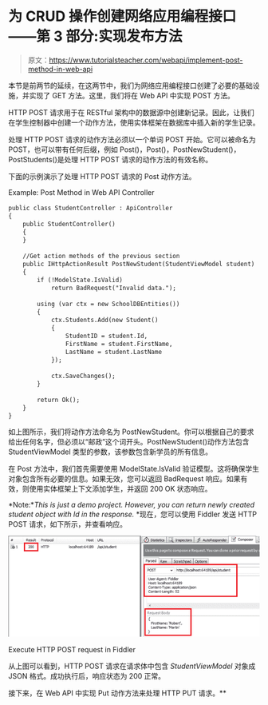 # 为 CRUD 操作创建网络应用编程接口——第 3 部分:实现发布方法

> 原文：<https://www.tutorialsteacher.com/webapi/implement-post-method-in-web-api>

本节是前两节的延续，在这两节中，我们为网络应用编程接口创建了必要的基础设施，并实现了 GET 方法。这里，我们将在 Web API 中实现 POST 方法。

HTTP POST 请求用于在 RESTful 架构中的数据源中创建新记录。因此，让我们在学生控制器中创建一个动作方法，使用实体框架在数据库中插入新的学生记录。

处理 HTTP POST 请求的动作方法必须以一个单词 POST 开始。它可以被命名为 POST，也可以带有任何后缀，例如 Post()，Post()，PostNewStudent()，PostStudents()是处理 HTTP POST 请求的动作方法的有效名称。

下面的示例演示了处理 HTTP POST 请求的 Post 动作方法。

Example: Post Method in Web API Controller 

```
public class StudentController : ApiController
{
    public StudentController()
    {
    }

    //Get action methods of the previous section
    public IHttpActionResult PostNewStudent(StudentViewModel student)
    {
        if (!ModelState.IsValid)
            return BadRequest("Invalid data.");

        using (var ctx = new SchoolDBEntities())
        {
            ctx.Students.Add(new Student()
            {
                StudentID = student.Id,
                FirstName = student.FirstName,
                LastName = student.LastName
            });

            ctx.SaveChanges();
        }

        return Ok();
    }
} 
```

如上图所示，我们将动作方法命名为 PostNewStudent。你可以根据自己的要求给出任何名字，但必须以“邮政”这个词开头。PostNewStudent()动作方法包含 StudentViewModel 类型的参数，该参数包含新学员的所有信息。

在 Post 方法中，我们首先需要使用 ModelState.IsValid 验证模型。这将确保学生对象包含所有必要的信息。如果无效，您可以返回 BadRequest 响应。如果有效，则使用实体框架上下文添加学生，并返回 200 OK 状态响应。

*Note:**This is just a demo project. However, you can return newly created student object with Id in the response.* *现在，您可以使用 Fiddler 发送 HTTP POST 请求，如下所示，并查看响应。

[![](img/d81eabd6be2df57717ae3f0684081d7e.png)](../../Content/images/webapi/fiddler-post-request.png) 

Execute HTTP POST request in Fiddler



从上图可以看到，HTTP POST 请求在请求体中包含 *StudentViewModel* 对象成 JSON 格式。成功执行后，响应状态为 200 正常。

接下来，在 Web API 中实现 Put 动作方法来处理 HTTP PUT 请求。**